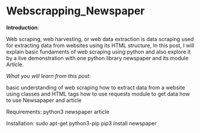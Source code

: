 # Webscrapping_Newspaper
**Introduction**:

Web scraping, web harvesting, or web data extraction is data scraping used for extracting data from websites using its HTML structure, In this post, I will explain basic fundaments of web scraping using python and also explore it by a live demonstration with one python library newspaper and its module Article.

*What you will learn from this post:*

basic understanding of web scraping
how to extract data from a website using classes and HTML tags
how to use requests module to get data
how to use Newsapaper and article

Requirements:
python3
newspaper
article

Installation:
sudo apt-get python3-pip
pip3 install newspaper
